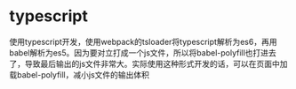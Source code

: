 # typescript
使用typescript开发，使用webpack的tsloader将typescript解析为es6，再用babel解析为es5。因为要对立打成一个js文件，所以将babel-polyfill也打进去了，导致最后输出的js文件非常大。实际使用这种形式开发的话，可以在页面中加载babel-polyfill，减小js文件的输出体积
